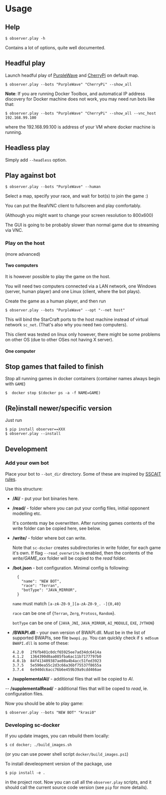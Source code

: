 # Usage

## Help

    $ observer.play -h

Contains a lot of options, quite well documented.

## Headful play

Launch headful play of [PurpleWave](https://sscaitournament.com/index.php?action=botDetails&bot=PurpleWave) and [CherryPi](https://sscaitournament.com/index.php?action=botDetails&bot=CherryPi) on default map.

    $ observer.play --bots "PurpleWave" "CherryPi" --show_all

**Note**: If you are running Docker Toolbox, and automatical IP address discovery
for Docker machine does not work, you may need run bots like that:

    $ observer.play --bots "PurpleWave" "CherryPi" --show_all --vnc_host 192.168.99.100

where the 192.168.99.100 is address of your VM where docker machine is running.

## Headless play

Simply add `--headless` option.

## Play against bot

    $ observer.play --bots "PurpleWave" --human

Select a map, specify your race, and wait for bot(s) to join the game :)

You can put the RealVNC client to fullscreen and play comfortably.

(Although you might want to change your screen resolution to 800x600)

The GUI is going to be probably slower than normal game due to streaming via VNC.

### Play on the host

(more advanced)

#### Two computers

It is however possible to play the game on the host.

You will need two computers connected via a LAN network, one Windows (server, human player)
and one Linux (client, where the bot plays).

Create the game as a human player, and then run

    $ observer.play --bots "PurpleWave" --opt "--net host"

This will bind the StarCraft ports to the host machine instead of virtual
network `sc_net`. (That's also why you need two computers).

This client was tested on linux only however, there might be
some problems on other OS (due to other OSes not having X server).

#### One computer

## Stop games that failed to finish

Stop all running games in docker containers (container names always begin with `GAME`)

    $  docker stop $(docker ps -a -f NAME=GAME)

## (Re)install newer/specific version

Just run

    $ pip install observer==XXX
    $ observer.play --install

## Development

### Add your own bot

Place your bot to `--bot_dir` directory. Some of these are inspired by [SSCAIT rules](http://sscaitournament.com/index.php?action=rules).

Use this structure:

- **/AI/** - put your bot binaries here.

- **/read/** - folder where you can put your config files, initial opponent modelling etc.

  It's contents may be overwritten. After running games contents of the write folder can be copied here, see below.

- **/write/** - folder where bot can write.

    Note that `sc-docker` creates subdirectories in write folder, for each game it's own. If flag `--read_overwrite` is enabled, then the contents of the *write/GAME_xxx* folder will be copied to the *read* folder.

- **/bot.json** - bot configuration. Minimal config is following:

        {
          "name": "NEW BOT",
          "race": "Terran",
          "botType": "JAVA_MIRROR",
        }

    `name` must match `[a-zA-Z0-9_][a-zA-Z0-9_. -]{0,40}`

    `race` can be one of {`Terran`, `Zerg`, `Protoss`, `Random`}.

    `botType` can be one of {`JAVA_JNI`, `JAVA_MIRROR`, `AI_MODULE`, `EXE`, `JYTHON`}

- **/BWAPI.dll** - your own version of BWAPI.dll. Must be in the list of supported BWAPIs, see file `bwapi.py`. You can quickly check if `$ md5sum BWAPI.dll` is some of these:

      4.2.0   2f6fb401c0dcf65925ee7ad34dc6414a
      4.1.2   1364390d0aa085fba6ac11b7177797b0
      4.0.1b  84f413409387ae80a4b4acc51fed3923
      3.7.5   5e590ea55c2d3c66a36bf75537f8655a
      3.7.4   6e940dc6acc76b6e459b39a9cdd466ae

- **/supplementalAI/** - additional files that will be copied to *AI*.

-- **/supplementalRead/** - additional files that will be coped to *read*, ie. configuration files.

Now you should be able to play game:

    $ observer.play --bots "NEW BOT" "krasi0"

### Developing sc-docker

If you update images, you can rebuild them locally:

    $ cd docker; ./build_images.sh

(or you can use power shell script `docker/build_images.ps1`)

To install develeopment version of the package, use

    $ pip install -e .

in the project root. Now you can call all the `observer.play` scripts,
and it should call the current source code version (see `pip` for more details).
